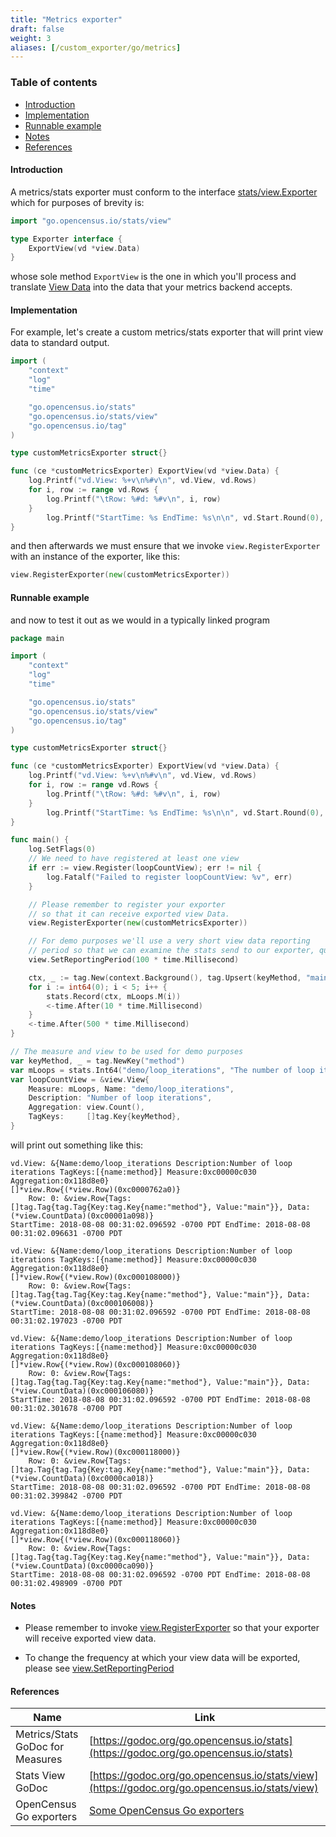 ```yaml
---
title: "Metrics exporter"
draft: false
weight: 3
aliases: [/custom_exporter/go/metrics]
---
```


### Table of contents
- [Introduction](#introduction)
- [Implementation](#implementation)
- [Runnable example](#runnable-example)
- [Notes](#notes)
- [References](#references)

#### Introduction
A metrics/stats exporter must conform to the interface [stats/view.Exporter](https://godoc.org/go.opencensus.io/stats/view#Exporter) which for purposes of brevity is:

```go
import "go.opencensus.io/stats/view"

type Exporter interface {
    ExportView(vd *view.Data)
}
```

whose sole method `ExportView` is the one in which you'll process and translate [View Data](https://godoc.org/go.opencensus.io/stats/view#Data) into the data that your metrics backend accepts.

#### Implementation

For example, let's create a custom metrics/stats exporter that will print view data to standard output.

```go
import (
	"context"
	"log"
	"time"

	"go.opencensus.io/stats"
	"go.opencensus.io/stats/view"
	"go.opencensus.io/tag"
)

type customMetricsExporter struct{}

func (ce *customMetricsExporter) ExportView(vd *view.Data) {
	log.Printf("vd.View: %+v\n%#v\n", vd.View, vd.Rows)
	for i, row := range vd.Rows {
		log.Printf("\tRow: %#d: %#v\n", i, row)
	}
        log.Printf("StartTime: %s EndTime: %s\n\n", vd.Start.Round(0), vd.End.Round(0))
}
```

and then afterwards we must ensure that we invoke `view.RegisterExporter` with an instance of the exporter, like this:

```go
view.RegisterExporter(new(customMetricsExporter))
```

#### Runnable example
and now to test it out as we would in a typically linked program

```go
package main

import (
	"context"
	"log"
	"time"

	"go.opencensus.io/stats"
	"go.opencensus.io/stats/view"
	"go.opencensus.io/tag"
)

type customMetricsExporter struct{}

func (ce *customMetricsExporter) ExportView(vd *view.Data) {
	log.Printf("vd.View: %+v\n%#v\n", vd.View, vd.Rows)
	for i, row := range vd.Rows {
		log.Printf("\tRow: %#d: %#v\n", i, row)
	}
        log.Printf("StartTime: %s EndTime: %s\n\n", vd.Start.Round(0), vd.End.Round(0))
}

func main() {
	log.SetFlags(0)
	// We need to have registered at least one view
	if err := view.Register(loopCountView); err != nil {
		log.Fatalf("Failed to register loopCountView: %v", err)
	}

	// Please remember to register your exporter
	// so that it can receive exported view Data.
	view.RegisterExporter(new(customMetricsExporter))

	// For demo purposes we'll use a very short view data reporting
	// period so that we can examine the stats send to our exporter, quickly.
	view.SetReportingPeriod(100 * time.Millisecond)

	ctx, _ := tag.New(context.Background(), tag.Upsert(keyMethod, "main"))
	for i := int64(0); i < 5; i++ {
		stats.Record(ctx, mLoops.M(i))
		<-time.After(10 * time.Millisecond)
	}
	<-time.After(500 * time.Millisecond)
}

// The measure and view to be used for demo purposes
var keyMethod, _ = tag.NewKey("method")
var mLoops = stats.Int64("demo/loop_iterations", "The number of loop iterations", "1")
var loopCountView = &view.View{
	Measure: mLoops, Name: "demo/loop_iterations",
	Description: "Number of loop iterations",
	Aggregation: view.Count(),
	TagKeys:     []tag.Key{keyMethod},
}
```

will print out something like this:
```shell
vd.View: &{Name:demo/loop_iterations Description:Number of loop iterations TagKeys:[{name:method}] Measure:0xc00000c030 Aggregation:0x118d8e0}
[]*view.Row{(*view.Row)(0xc0000762a0)}
	Row: 0: &view.Row{Tags:[]tag.Tag{tag.Tag{Key:tag.Key{name:"method"}, Value:"main"}}, Data:(*view.CountData)(0xc00001a098)}
StartTime: 2018-08-08 00:31:02.096592 -0700 PDT EndTime: 2018-08-08 00:31:02.096631 -0700 PDT

vd.View: &{Name:demo/loop_iterations Description:Number of loop iterations TagKeys:[{name:method}] Measure:0xc00000c030 Aggregation:0x118d8e0}
[]*view.Row{(*view.Row)(0xc000108000)}
	Row: 0: &view.Row{Tags:[]tag.Tag{tag.Tag{Key:tag.Key{name:"method"}, Value:"main"}}, Data:(*view.CountData)(0xc000106008)}
StartTime: 2018-08-08 00:31:02.096592 -0700 PDT EndTime: 2018-08-08 00:31:02.197023 -0700 PDT

vd.View: &{Name:demo/loop_iterations Description:Number of loop iterations TagKeys:[{name:method}] Measure:0xc00000c030 Aggregation:0x118d8e0}
[]*view.Row{(*view.Row)(0xc000108060)}
	Row: 0: &view.Row{Tags:[]tag.Tag{tag.Tag{Key:tag.Key{name:"method"}, Value:"main"}}, Data:(*view.CountData)(0xc000106080)}
StartTime: 2018-08-08 00:31:02.096592 -0700 PDT EndTime: 2018-08-08 00:31:02.301678 -0700 PDT

vd.View: &{Name:demo/loop_iterations Description:Number of loop iterations TagKeys:[{name:method}] Measure:0xc00000c030 Aggregation:0x118d8e0}
[]*view.Row{(*view.Row)(0xc000118000)}
	Row: 0: &view.Row{Tags:[]tag.Tag{tag.Tag{Key:tag.Key{name:"method"}, Value:"main"}}, Data:(*view.CountData)(0xc0000ca018)}
StartTime: 2018-08-08 00:31:02.096592 -0700 PDT EndTime: 2018-08-08 00:31:02.399842 -0700 PDT

vd.View: &{Name:demo/loop_iterations Description:Number of loop iterations TagKeys:[{name:method}] Measure:0xc00000c030 Aggregation:0x118d8e0}
[]*view.Row{(*view.Row)(0xc000118060)}
	Row: 0: &view.Row{Tags:[]tag.Tag{tag.Tag{Key:tag.Key{name:"method"}, Value:"main"}}, Data:(*view.CountData)(0xc0000ca090)}
StartTime: 2018-08-08 00:31:02.096592 -0700 PDT EndTime: 2018-08-08 00:31:02.498909 -0700 PDT
```

#### Notes

* Please remember to invoke [view.RegisterExporter](https://godoc.org/go.opencensus.io/stats/view#RegisterExporter) so that your exporter
will receive exported view data.

* To change the frequency at which your view data will be exported, please see [view.SetReportingPeriod](https://godoc.org/go.opencensus.io/stats/view#SetReportingPeriod)

#### References

Name|Link
---|---
Metrics/Stats GoDoc for Measures|[https://godoc.org/go.opencensus.io/stats](https://godoc.org/go.opencensus.io/stats)
Stats View GoDoc|[https://godoc.org/go.opencensus.io/stats/view](https://godoc.org/go.opencensus.io/stats/view)
OpenCensus Go exporters|[Some OpenCensus Go exporters](/supported-exporters/go/)
